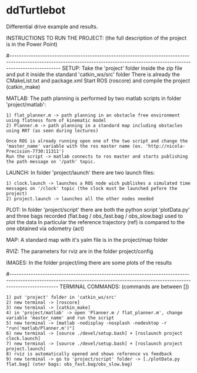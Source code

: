 # ddTurtlebot
Differential drive example and results.

INSTRUCTIONS TO RUN THE PROJECT: (the full description of the project is in the Power Point)

#---------------------------------------------------------------------------------------------------------------------------------------------------------------------------------
SETUP:
	Take the 'project' folder inside the zip file and put it inside the standard 'catkin_ws/src' folder
	There is already the CMakeList.txt and package.xml
	Start ROS (roscore) and compile the project (catkin_make)
	
MATLAB:
	The path planning is performed by two matlab scripts in folder 'project/matlab':
	
	1) flat_planner.m -> path planning in an obstacle free environment using flatness form of kinematic model
	2) Planner.m -> path planning in a standard map including obstacles using RRT (as seen during lectures)
	
	Once ROS is already running open one of the two script and change the 'master_name' variable with the ros master name (ex. 'http://nicola-Precision-7730:11311')
	Run the script -> matlab connects to ros master and starts publishing the path message on '/path' topic.
	
LAUNCH:
	In folder 'project/launch' there are two launch files:
	
	1) clock.launch -> launches a ROS node wich publishes a simulated time messages on '/clock' topic (the clock must be launched pefore the project)
	2) project.launch -> launches all the other nodes needed
	
PLOT:
	In folder 'project/script' there are both the python script 'plotData.py' and three bags recorded (flat.bag / obs_fast.bag / obs_slow.bag) used to plot the data
	In particular the reference trajectory (ref) is compared to the one obtained via odometry (act)
	
MAP:
	A standard map with it's yalm file is in the project/map folder
	
RVIZ:
	The parameters for rviz are in the folder project/config
	
IMAGES:
	In the folder project/img there are some plots of the results
	
#--------------------------------------------------------------------------------------------------------------------------------------------------------------------------------
TERMINAL COMMANDS: (commands are between [])

	1) put 'project' folder in 'catkin_ws/src'
	2) new terminal -> [roscore]
  	3) new terminal -> [catkin_make]
  	4) in 'project/matlab' -> open 'Planner.m / flat_planner.m', change variable 'master_name' and run the script
  	5) new terminal -> [matlab -nodisplay -nosplash -nodesktop -r "run('matlab/Planner.m')"]
  	6) new terminal -> [source ./devel/setup.bash] + [roslaunch project clock.launch]
  	7) new terminal -> [source ./devel/setup.bash] + [roslaunch project project.launch]
  	8) rviz is automatically opened and shows reference vs feedback
  	9) new terminal -> go to 'project/script' folder -> [./plotData.py flat.bag] (oter bags: obs_fast.bag/obs_slow.bag) 	
